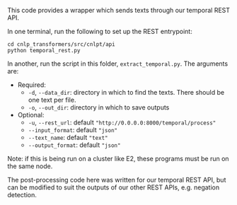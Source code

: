 This code provides a wrapper which sends texts through our temporal REST API.

In one terminal, run the following to set up the REST entrypoint:

    cd cnlp_transformers/src/cnlpt/api
    python temporal_rest.py

In another, run the script in this folder, `extract_temporal.py`. The arguments are:
* Required:
    * `-d`, `--data_dir`: directory in which to find the texts. There should be one text per file.
    * `-o`, `--out_dir`: directory in which to save outputs
* Optional:
    * `-u`, `--rest_url`: default `"http://0.0.0.0:8000/temporal/process"`
    * `--input_format`: default `"json"`
    * `--text_name`: default `"text"`
    * `--output_format`: default `"json"`

Note: if this is being run on a cluster like E2, these programs must be run on the same node.

The post-processing code here was written for our temporal REST API, but can be modified to suit the outputs of our other REST APIs, e.g. negation detection.

